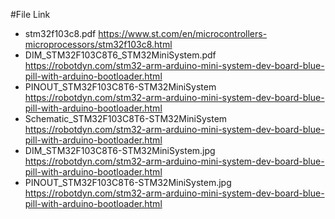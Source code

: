#File Link

- stm32f103c8.pdf https://www.st.com/en/microcontrollers-microprocessors/stm32f103c8.html
- DIM_STM32F103C8T6_STM32MiniSystem.pdf https://robotdyn.com/stm32-arm-arduino-mini-system-dev-board-blue-pill-with-arduino-bootloader.html
- PINOUT_STM32F103C8T6-STM32MiniSystem https://robotdyn.com/stm32-arm-arduino-mini-system-dev-board-blue-pill-with-arduino-bootloader.html
- Schematic_STM32F103C8T6-STM32MiniSystem https://robotdyn.com/stm32-arm-arduino-mini-system-dev-board-blue-pill-with-arduino-bootloader.html
- DIM_STM32F103C8T6-STM32MiniSystem.jpg https://robotdyn.com/stm32-arm-arduino-mini-system-dev-board-blue-pill-with-arduino-bootloader.html
- PINOUT_STM32F103C8T6-STM32MiniSystem.jpg https://robotdyn.com/stm32-arm-arduino-mini-system-dev-board-blue-pill-with-arduino-bootloader.html